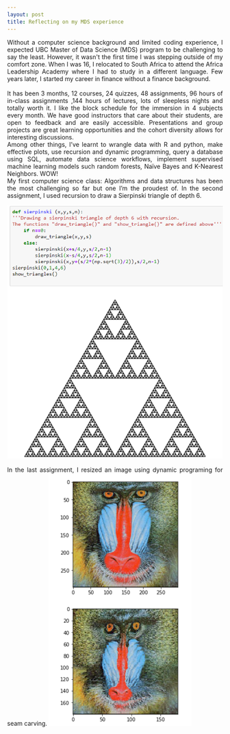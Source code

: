 ```yaml
---
layout: post
title: Reflecting on my MDS experience
---
```

<div align="justify">
Without a computer science background and limited coding experience, I expected UBC Master of Data Science (MDS) program to be challenging to say the least. However, it wasn't the first time I was stepping outside of my comfort zone. When I was 16, I relocated to South Africa to attend the Africa Leadership Academy where I had to study in a different language. Few years later, I started my career in finance without a finance background. 
<br>
</div>
<br>
<div align="justify">
It has been 3 months, 12 courses, 24 quizzes, 48 assignments, 96 hours of in-class assignments ,144 hours of lectures, lots of sleepless nights and totally worth it.  I like the block schedule for the immersion in 4 subjects every month. We have good instructors that care about their students, are open to feedback and are easily accessible. Presentations and group projects are great learning opportunities and the cohort diversity allows for interesting discussions.
<br>
Among other things, I’ve learnt to wrangle data with R and python, make effective plots, use recursion and dynamic programming, query a database using SQL, automate data science workflows, implement supervised machine learning models such random forests, Naïve Bayes and K-Nearest Neighbors. WOW!
<br>
My first computer science class: Algorithms and data structures has been the most challenging so far but one I’m the proudest of.  In the second assignment, I used recursion to draw a Sierpinski triangle of depth 6.
  
![image1](/myimages/sierpinski.PNG)

In the last assignment, I resized an image using dynamic programing for seam carving.
![image2](/myimages/dp.PNG)
</div>

